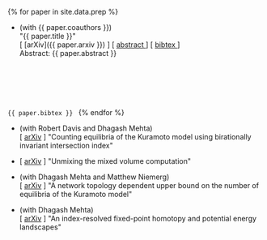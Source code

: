 {% for paper in site.data.prep %}
-   (with {{ paper.coauthors }})  
    "{{ paper.title }}"  
    [ [arXiv]({{ paper.arxiv }}) ]
    [
        <a data-toggle="collapse"
        href="#abs-{{ paper.nickname }}"
        aria-expanded="false"
        aria-controls="abs-{{ paper.nickname }}">
            abstract
        </a>
    ]
    [
        <a data-toggle="collapse"
        href="#bib-{{ paper.nickname }}"
        aria-expanded="false"
        aria-controls="bib-{{ paper.nickname }}">
            bibtex
        </a>
    ]
    <div class="collapse" id="abs-{{ paper.nickname }}">
        <div class="panel panel-default">
            <div class="panel-body">
                Abstract: {{ paper.abstract }}
            </div>
        </div>
    </div>
    <div class="collapse" id="bib-{{ paper.nickname }}">
        <div class="card card-body">
            <pre>
            <code>
{{ paper.bibtex }}
            </code>
            </pre>
        </div>
    </div>
{% endfor %}

- (with Robert Davis and Dhagash Mehta)  
  [ [arXiv](http://arxiv.org/abs/1708.09246) ]
  "Counting equilibria of the Kuramoto model using birationally invariant intersection index"

- [ [arXiv](https://arxiv.org/abs/1703.01684) ]
  "Unmixing the mixed volume computation"

- (with Dhagash Mehta and Matthew Niemerg)  
  [ [arXiv](http://arxiv.org/abs/1512.04987) ]
  "A network topology dependent upper bound on the number of equilibria of the Kuramoto model"

- (with Dhagash Mehta)  
  [ [arXiv](http://arxiv.org/abs/1504.06622) ]
  "An index-resolved fixed-point homotopy and potential energy landscapes"
